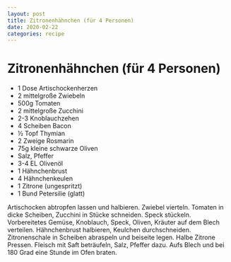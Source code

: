 ```yaml
---
layout: post
title: Zitronenhähnchen (für 4 Personen)
date: 2020-02-22
categories: recipe
---
```

# ﻿Zitronenhähnchen (für 4 Personen)

- 1 Dose Artischockenherzen
- 2 mittelgroße Zwiebeln
- 500g Tomaten
- 2 mittelgroße Zucchini
- 2-3 Knoblauchzehen
- 4 Scheiben Bacon
- ½ Topf Thymian
- 2 Zweige Rosmarin
- 75g kleine schwarze Oliven
- Salz, Pfeffer
- 3-4 EL Olivenöl
- 1 Hähnchenbrust
- 4 Hähnchenkeulen
- 1 Zitrone (ungespritzt)
- 1 Bund Petersilie (glatt)

Artischocken abtropfen lassen und halbieren. Zwiebel vierteln. Tomaten in dicke Scheiben, Zucchini in Stücke schneiden. Speck stückeln. Vorbereitetes Gemüse, Knoblauch, Speck, Oliven, Kräuter auf dem Blech verteilen.
Hähnchenbrust halbieren, Keulchen durchschneiden. Zitronenschale in Scheiben abraspeln und beiseite legen. Halbe Zitrone Pressen. Fleisch mit Saft beträufeln, Salz, Pfeffer dazu.
Aufs Blech und bei 180 Grad eine Stunde im Ofen braten.